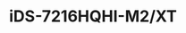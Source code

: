 ---
id: 3
title: "iDS-7216HQHI-M2/XT"
slug: "iDS-7216HQHI-M2/XT"
subTitle: "16CH 1080p H.265 AcuSense DVR "
category: "dvr"
imgCard: "/src/assets/images/dvr/iDS-7216HQHI-M2_XT/iDS-7216HQHI-M2_XT-1.webp"
imgAlt: "iDS-7216HQHI-M2/XT"
thumbnails: [
  "/src/assets/images/dvr/iDS-7216HQHI-M2_XT/iDS-7216HQHI-M2_XT-1.webp",
  "/src/assets/images/dvr/iDS-7216HQHI-M2_XT/iDS-7216HQHI-M2_XT-2.webp",
  "/src/assets/images/dvr/iDS-7216HQHI-M2_XT/iDS-7216HQHI-M2_XT-3.webp",
  "/src/assets/images/dvr/iDS-7216HQHI-M2_XT/iDS-7216HQHI-M2_XT-4.webp",
]
features: [
  "16-channel DVR with dual HDD support (1U)",
  "Supports 4CH facial recognition or 8CH perimeter protection (AI-based)",
  "8CH AcuSearch for intelligent video playback",
  "Efficient H.265 Pro+ video compression",
  "Encoding up to 3K/5MP Lite @ 12fps",
  "Supports up to 24 IP cameras (up to 6MP each)",
  "Decoding capability up to 24 × 1080P @ 30fps",
  "5-in-1 input: HDTVI, AHD, CVI, CVBS, IP",
]
rating: 5
reviewCount: 50
specifications: {
  Video_and_Audio: {
    IP_Video_Input: {
      Channels: "8-ch (up to 24-ch)",
      Resolution: "Each up to 6MP"
    },
    Analog_Video_Input: {
      Channels: "16-ch",
      Interface: "BNC interface (1.0 Vp-p, 75 Ω), supporting coaxitron connection"
    },
    HDMI_Output: "1-ch, 4K (3840 × 2160)/30Hz, 2K (2560 × 1440)/60Hz, 1920 × 1080/60Hz, 1280 × 1024/60Hz, 1280 × 720/60Hz",
    CVBS_Input: "PAL/NTSC",
    CVBS_Output: "1-ch, BNC (1.0 Vp-p, 75 Ω), resolution: PAL: 704 × 576, NTSC: 704 × 480",
    Synchronous_Playback: "16-ch",
    HDTVI_Input: "3K(2960 × 1665)@25/20fps, 3K(3328 × 1504)@20fps, 5 MP(2560 × 1944)@20 fps, 4 MP(2560 × 1440)@25/30fps, 1080P@25/30 fps, 720P@25/30fps",
    AHD_Input: "5 MP(2560 × 1944)@20 fps, 4 MP(2560 × 1440)@25/30 fps, 1080P@25/30 fps, 720P@25/30fps",
    VGA_Output: "1-ch, 1920 × 1080/60Hz, 1280 × 1024/60Hz, 1280 × 720/60Hz",
    HDCVI_Input: "3K(2880×1620)@25fps, 5MP(2592 × 1944)@20 fps, 4MP(2560 × 1440)@25/30 fps, 1080P@25/30 fps, 720P@25/30fps",
    Video_Output_Mode: "HDMI/VGA simultaneous output",
    Audio_Output: "1-ch, RCA (Linear, 1 KΩ)",
    Audio_Input: "1-ch (up to 16-ch is optional), RCA (2.0 Vp-p, 1 KΩ), 16-ch via coaxial cable",
    Two_Way_Audio: "1-ch, RCA (2.0 Vp-p, 1 KΩ) (using the first audio input)"
  },
  Recording: {
    Video_Compression: "H.265 Pro+/H.265 Pro/H.265/H.264+/H.264",
    Encoding_Resolution: {
      Without_1080p_Lite: "3K lite/5 MP lite/4 MP lite/1080p/720p/VGA/WD1/4CIF/CIF",
      With_1080p_Lite: "3K lite/5 MP lite/4 MP lite/1080p lite/720p lite/VGA/WD1/4CIF/CIF"
    },
    Frame_Rate: {
      Main_Stream: "When 1080p Lite mode not enabled: For 3K stream access: 3K lite@12fps;4 MP lite@15fps/1080pLite@20fps;720p/WD1/4CIF/VGA/CIF@20fps, For 5 MP stream access: 5 MP lite@12fps;4 MP lite@15fps/1080pLite@20fps;720p/WD1/4CIF/VGA/CIF@20fps, For 4 MP stream access: 4 MP lite@15fps/1080pLite@25fps (P)/30fps (N) ;720p/WD1/4CIF/VGA/CIF@25fps (P)/30fps (N), For 1080p stream access: 1080p/720p@15fps; VGA/WD1/4CIF/CIF@25fps (P)/30fps (N), For 720p stream access: 720p/VGA/WD1/4CIF/CIF@25fps (P)/30fps (N), When 1080p Lite mode enabled:3K lite/5 MP lite@12fps;4 MP lite@15fps;1080p lite/720p lite/VGA/WD1/4CIF/CIF@25fps (P)/30fps",
      Sub-stream: "WD1/4CIF@12fps; CIF@25fps (P)/30fps (N)"
    },
    Video_Bitrate: "32 Kbps to 6 Mbps",
    Dual_Stream: "Support main stream or sub stream",
    Stream_Type: "Video, Video & Audio",
    Audio_Compression: "G.711u",
    Audio_Bitrate: "64 Kbps"
  },
  Network: {
    Total_Bandwidth: "256 Mbps",
    Network_Protocol: "TCP/IP, PPPoE, DHCP, Hik-Connect, DNS, DDNS, NTP, SADP, NFS, iSCSI, UPnP™, HTTPS, ONVIF, ISUP",
    Remote_Connection: "128",
    Network_Interface: "1, RJ45 10/100/1000 Mbps self-adaptive Ethernet interface"
  },
  General: {
    Power_Supply: "12 VDC, 3.3 A",
    Consumption: "≤40 W",
    Working_Temperature: "-10 °C to 55 °C (14 °F to 131 °F)",
    Working_Humidity: "10% to 90%",
    Dimension: "384 × 317 × 52 mm (15.1 × 12.5 × 2.0 inch)",
    Weight: "≤ 2 kg (4.4 lb)"
  }
}
---